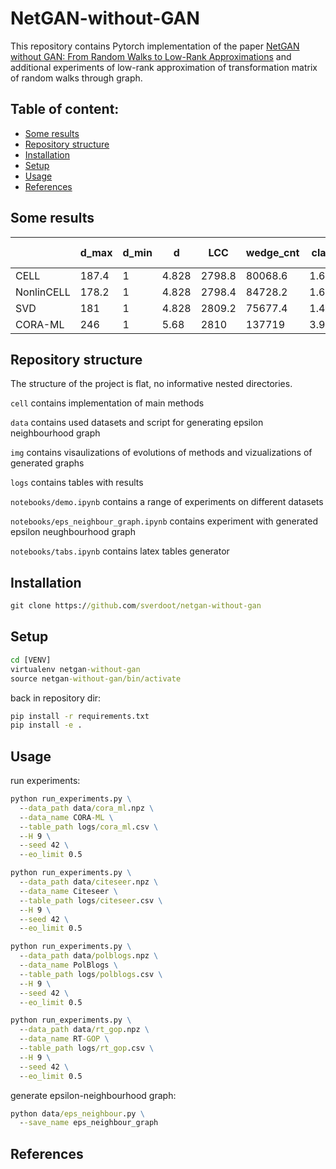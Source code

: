# NetGAN-without-GAN
This repository contains Pytorch implementation of the paper [NetGAN without GAN:
From Random Walks to Low-Rank Approximations](https://www.tml.cs.uni-tuebingen.de/team/luxburg/publications/RensburgLuxburg_Netgan_without_Gan2020.pdf) and additional experiments of low-rank approximation of transformation matrix of random walks through graph.

## Table of content:
  - [Some results](#some-results)
  - [Repository structure](#repository-structure)
  - [Installation](#installation)
  - [Setup](#setup)
  - [Usage](#usage)
  - [References](#references)


## Some results

   |         |   d_max |   d_min |     d |    LCC |   wedge_cnt |   claw_cnt |   triangle_cnt |   square_cnt |   power_law_exp |   gini |   edge_distr_ent |   assortat |   cluster_coef |   cpl |   ROC-AUC |   AVG-PREC |    EO |
|---------|---------|---------|-------|--------|---------------|--------------|------------------|----------------|-----------------|--------|--------------------------|-----------------|--------------------------|-------|-----------|------------|-------|
| CELL    |   187.4 |       1 | 4.828 | 2798.8 |       80068.6 |  1.61e+06 |           1389.4 |         6619.6 |           1.821 |  0.45  |                    0.95  |          -0.076 |                    0.052 | 5.243 |     0.945 |      0.953 | 0.56  |
| NonlinCELL      |   178.2 |       1 | 4.828 | 2798.4 |       84728.2 |  1.67e+06 |           1769.6 |        10316.2 |           1.831 |  0.46  |                    0.947 |          -0.078 |                    0.063 | 5.368 |     0.962 |      0.965 | 0.545 |
| SVD     |   181   |       1 | 4.828 | 2809.2 |       75677.4 |  1.41e+06 |           1014.4 |         4709.6 |           1.806 |  0.437 |                    0.953 |          -0.081 |                    0.04  | 5.051 |     0.951 |      0.957 | 0.513 |
| CORA-ML |   246   |       1 | 5.68  | 2810   |      137719   |  3.93e+06 |           5247   |        34507   |           1.767 |  0.496 |                    0.939 |          -0.045 |                    0.114 | 5.271 |     1     |      1     | 1     |


## Repository structure

The structure of the project is flat, no informative nested directories. 

```cell``` contains implementation of main methods

```data``` contains used datasets and script for generating epsilon neighbourhood graph

```img``` contains visaulizations of evolutions of methods and vizualizations of generated graphs

```logs``` contains tables with results

```notebooks/demo.ipynb``` contains a range of experiments on different datasets

```notebooks/eps_neighbour_graph.ipynb``` contains experiment with generated epsilon neughbourhood graph

```notebooks/tabs.ipynb``` contains latex tables generator 


## Installation

```bat
git clone https://github.com/sverdoot/netgan-without-gan
```

## Setup

```bat
cd [VENV]
virtualenv netgan-without-gan
source netgan-without-gan/bin/activate
```

back in repository dir:
```bat
pip install -r requirements.txt
pip install -e .
```


## Usage

run experiments:

```bat
python run_experiments.py \
  --data_path data/cora_ml.npz \
  --data_name CORA-ML \
  --table_path logs/cora_ml.csv \
  --H 9 \
  --seed 42 \
  --eo_limit 0.5
```

```bat
python run_experiments.py \
  --data_path data/citeseer.npz \
  --data_name Citeseer \
  --table_path logs/citeseer.csv \
  --H 9 \
  --seed 42 \
  --eo_limit 0.5
```

```bat
python run_experiments.py \
  --data_path data/polblogs.npz \
  --data_name PolBlogs \
  --table_path logs/polblogs.csv \
  --H 9 \
  --seed 42 \
  --eo_limit 0.5
```

```bat
python run_experiments.py \
  --data_path data/rt_gop.npz \
  --data_name RT-GOP \
  --table_path logs/rt_gop.csv \
  --H 9 \
  --seed 42 \
  --eo_limit 0.5
```

generate epsilon-neighbourhood graph:

```bat
python data/eps_neighbour.py \
  --save_name eps_neighbour_graph
```

## References

